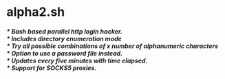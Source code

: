 # alpha2.sh
<h5>
* Bash based parallel http login hacker.<br>
* Includes directory enumeration mode<br>
* Try all possible combinations of x number of alphanumeric characters<br>
* Option to use a password file instead.<br>
* Updates every five minutes with time elapsed.<br>
* Support for SOCKS5 proxies.
</h5>
